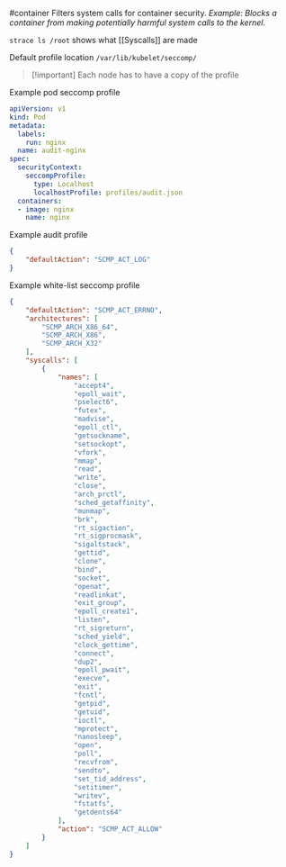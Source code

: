 #container 
Filters system calls for container security.
_Example: Blocks a container from making potentially harmful system calls to the kernel._

`strace ls /root` shows what [[Syscalls]] are made

Default profile location `/var/lib/kubelet/seccomp/`

>[!important] Each node has to have a copy of the profile

Example pod seccomp profile

```yaml
apiVersion: v1
kind: Pod
metadata:
  labels:
    run: nginx
  name: audit-nginx
spec:
  securityContext:
    seccompProfile:
      type: Localhost
      localhostProfile: profiles/audit.json
  containers:
  - image: nginx
    name: nginx
```

Example audit profile

```json
{
    "defaultAction": "SCMP_ACT_LOG"
}
```

Example white-list seccomp profile
```json
{
    "defaultAction": "SCMP_ACT_ERRNO",
    "architectures": [
        "SCMP_ARCH_X86_64",
        "SCMP_ARCH_X86",
        "SCMP_ARCH_X32"
    ],
    "syscalls": [
        {
            "names": [
                "accept4",
                "epoll_wait",
                "pselect6",
                "futex",
                "madvise",
                "epoll_ctl",
                "getsockname",
                "setsockopt",
                "vfork",
                "mmap",
                "read",
                "write",
                "close",
                "arch_prctl",
                "sched_getaffinity",
                "munmap",
                "brk",
                "rt_sigaction",
                "rt_sigprocmask",
                "sigaltstack",
                "gettid",
                "clone",
                "bind",
                "socket",
                "openat",
                "readlinkat",
                "exit_group",
                "epoll_create1",
                "listen",
                "rt_sigreturn",
                "sched_yield",
                "clock_gettime",
                "connect",
                "dup2",
                "epoll_pwait",
                "execve",
                "exit",
                "fcntl",
                "getpid",
                "getuid",
                "ioctl",
                "mprotect",
                "nanosleep",
                "open",
                "poll",
                "recvfrom",
                "sendto",
                "set_tid_address",
                "setitimer",
                "writev",
                "fstatfs",
                "getdents64"
            ],
            "action": "SCMP_ACT_ALLOW"
        }
    ]
}
```